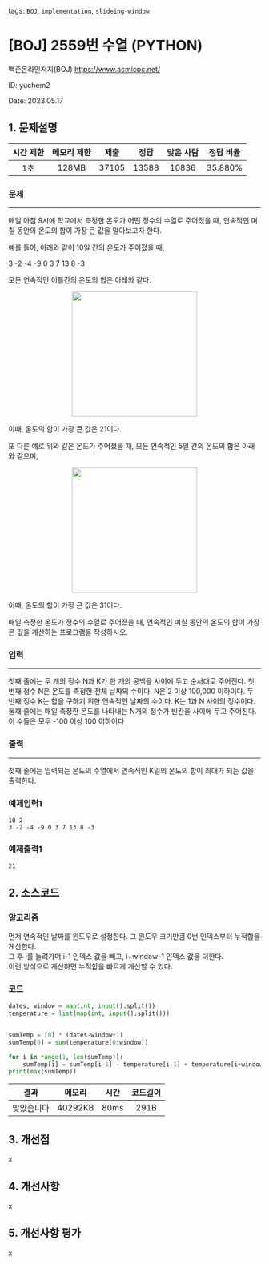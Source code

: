 tags: `BOJ`, `implementation`, `slideing-window`
# [BOJ] 2559번 수열 (PYTHON)
백준온라인저지(BOJ) https://www.acmicpc.net/

ID: yuchem2

Date: 2023.05.17
## 1. 문제설명
| 시간 제한 | 메모리 제한 | 제출  | 정답 | 맞은 사람 | 정답 비율 |
| :---: | :---: | :---: | :---: | :---: | :---: |
|  1초   |  128MB   | 37105 | 13588 | 10836 | 35.880% |

### 문제
---
매일 아침 9시에 학교에서 측정한 온도가 어떤 정수의 수열로 주어졌을 때, 연속적인 며칠 동안의 온도의 합이 가장 큰 값을 알아보고자 한다.

예를 들어, 아래와 같이 10일 간의 온도가 주어졌을 때, 

3 -2 -4 -9 0 3 7 13 8 -3

모든 연속적인 이틀간의 온도의 합은 아래와 같다.
<div align="center">
  <img src="https://github.com/yuchem2/Algorithm/assets/101711808/e0790fc5-da50-48d5-bbba-c31596892d67" width="250">
</div>

이때, 온도의 합이 가장 큰 값은 21이다. 

또 다른 예로 위와 같은 온도가 주어졌을 때, 모든 연속적인 5일 간의 온도의 합은 아래와 같으며, 

<div align="center">
  <img src="https://github.com/yuchem2/Algorithm/assets/101711808/969503f2-07ca-46e9-9bac-0eef3267fa6c" width="250">
</div>

이때, 온도의 합이 가장 큰 값은 31이다.

매일 측정한 온도가 정수의 수열로 주어졌을 때, 연속적인 며칠 동안의 온도의 합이 가장 큰 값을 계산하는 프로그램을 작성하시오. 
### 입력
---
첫째 줄에는 두 개의 정수 N과 K가 한 개의 공백을 사이에 두고 순서대로 주어진다. 첫 번째 정수 N은 온도를 측정한 전체 날짜의 수이다. N은 2 이상 100,000 이하이다. 두 번째 정수 K는 합을 구하기 위한 연속적인 날짜의 수이다. K는 1과 N 사이의 정수이다. 둘째 줄에는 매일 측정한 온도를 나타내는 N개의 정수가 빈칸을 사이에 두고 주어진다. 이 수들은 모두 -100 이상 100 이하이다
### 출력
---
첫째 줄에는 입력되는 온도의 수열에서 연속적인 K일의 온도의 합이 최대가 되는 값을 출력한다.
### 예제입력1
```
10 2
3 -2 -4 -9 0 3 7 13 8 -3
```
### 예제출력1
```
21
```
## 2. 소스코드

### 알고리즘
먼저 연속적인 날짜를 윈도우로 설정한다. 그 윈도우 크기만큼 0번 인덱스부터 누적합을 계산한다.  
그 후 i를 늘려가며 i-1 인덱스 값을 빼고, i+window-1 인덱스 값을 더한다.  
이런 방식으로 계산하면 누적합을 빠르게 계산할 수 있다.  

### 코드
```Python
dates, window = map(int, input().split())
temperature = list(map(int, input().split()))


sumTemp = [0] * (dates-window+1)
sumTemp[0] = sum(temperature[0:window])

for i in range(1, len(sumTemp)):
    sumTemp[i] = sumTemp[i-1] - temperature[i-1] + temperature[i+window-1]
print(max(sumTemp))
```

| 결과 | 메모리 | 시간 | 코드길이 |
|:---:|:-----: | :---: | :----: |
| 맞았습니다 | 40292KB | 80ms | 291B |

## 3. 개선점
x
## 4. 개선사항
x
## 5. 개선사항 평가
x
